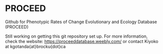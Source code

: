 # PROCEED
Github for Phenotypic Rates of Change Evolutionary and Ecology Database (PROCEED)

Still working on getting this git repository set up. For more information, check the website:
https://proceeddatabase.weebly.com/
or contact Kiyoko at kgotanda{at}brocku{dot}ca
